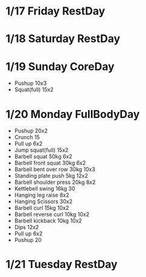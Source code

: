 # 1/17 Friday RestDay

# 1/18 Saturday RestDay

# 1/19 Sunday CoreDay
* Pushup 10x3
* Squat(full) 15x2

# 1/20 Monday FullBodyDay
* Pushup 20x2
* Crunch 15
* Pull up 6x2
* Jump squat(full) 15x2
* Barbell squat 50kg 6x2
* Barbell front squat 30kg 6x2
* Barbell bent over row 30kg 10x3
* Standing plate push 5kg 12x2
* Barbell shoulder press 20kg 8x2
* Kettlebell swing 16kg 30
* Hanging leg raise 8x2
* Hanging Scissors 30x2
* Barbell curl 15kg 10x2
* Barbell reverse curl 10kg 10x2
* Barbell kickback 10kg 10x2
* Dips 12x2
* Pull up 6x2
* Pushup 20

# 1/21 Tuesday RestDay
